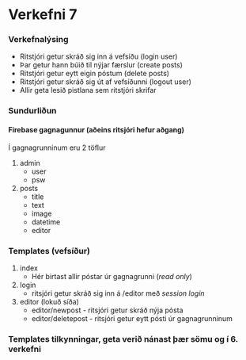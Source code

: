 # Verkefni 7

### Verkefnalýsing 

- Ritstjóri getur skráð sig inn á vefsíðu (login user)
- Þar getur hann búið til nýjar færslur (create posts)
- Ritstjóri getur eytt eigin póstum (delete posts)
- Ritstjóri getur skráð sig út af vefsíðunni (logout user)
- Allir geta lesið pistlana sem ritstjóri skrifar

### Sundurliðun

#### Firebase gagnagunnur (aðeins ritsjóri hefur aðgang)

Í gagnagrunninum eru 2 töflur

1. admin
    * user
    * psw
2. posts
    * title
    * text
    * image
    * datetime
    * editor

### Templates (vefsíður)

1. index
   * Hér birtast allir póstar úr gagnagrunni (_read only_)
2. login
   * ritsjóri getur skráð sig inn á /editor með _session login_
3. editor (lokuð síða)
   * editor/newpost - ritsjóri getur skráð nýja pósta
   * editor/deletepost - ritsjóri getur eytt pósti úr gagnagrunninum

### Templates tilkynningar, geta verið nánast þær sömu og í 6. verkefni

